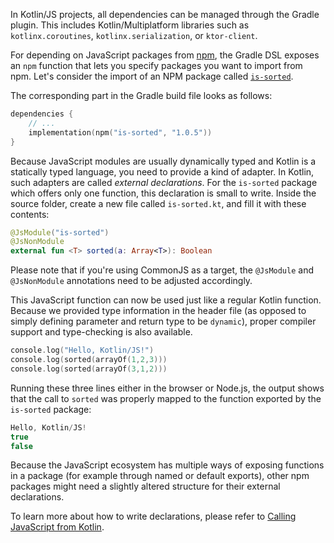 [//]: # (title: Use dependencies from npm)

In Kotlin/JS projects, all dependencies can be managed through the Gradle plugin. This includes Kotlin/Multiplatform
libraries such as `kotlinx.coroutines`, `kotlinx.serialization`, or `ktor-client`.

For depending on JavaScript packages from [npm](https://www.npmjs.com/), the Gradle DSL exposes an `npm` function that
lets you specify packages you want to import from npm. Let's consider the import of an NPM package called [`is-sorted`](https://www.npmjs.com/package/is-sorted).

The corresponding part in the Gradle build file looks as follows:

```kotlin
dependencies {
    // ...
    implementation(npm("is-sorted", "1.0.5"))
}
```

Because JavaScript modules are usually dynamically typed and Kotlin is a statically typed language, you need to provide
a kind of adapter. In Kotlin, such adapters are called _external declarations_. For the `is-sorted` package which offers
only one function, this declaration is small to write. Inside the source folder, create a new file called `is-sorted.kt`,
and fill it with these contents:

```kotlin
@JsModule("is-sorted")
@JsNonModule
external fun <T> sorted(a: Array<T>): Boolean
```

Please note that if you're using CommonJS as a target, the `@JsModule` and `@JsNonModule` annotations need to be adjusted
accordingly.

This JavaScript function can now be used just like a regular Kotlin function. Because we provided type information in the
header file (as opposed to simply defining parameter and return type to be `dynamic`), proper compiler support and
type-checking is also available.

```kotlin
console.log("Hello, Kotlin/JS!")
console.log(sorted(arrayOf(1,2,3)))
console.log(sorted(arrayOf(3,1,2)))
```

Running these three lines either in the browser or Node.js, the output shows that the call to `sorted` was properly mapped
to the function exported by the `is-sorted` package:

```kotlin
Hello, Kotlin/JS!
true
false
```

Because the JavaScript ecosystem has multiple ways of exposing functions in a package (for example through named or default
exports), other npm packages might need a slightly altered structure for their external declarations.

To learn more about how to write declarations, please refer to [Calling JavaScript from Kotlin](js-interop.md).
